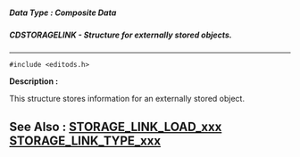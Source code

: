##### Data Type : Composite Data
##### CDSTORAGELINK - Structure for externally stored objects.
---
```
#include <editods.h>
```
**Description :**

This structure stores information for an externally stored object.

**See Also :**
[STORAGE_LINK_LOAD_xxx](/domino-c-api-docs/reference/Symb/STORAGE_LINK_LOAD_xxx)
[STORAGE_LINK_TYPE_xxx](/domino-c-api-docs/reference/Symb/STORAGE_LINK_TYPE_xxx)
---
